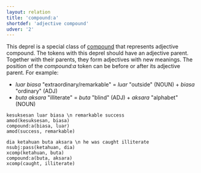 ```yaml
---
layout: relation
title: 'compound:a'
shortdef: 'adjective compound'
udver: '2'
---
```


This deprel is a special class of [compound]() that represents adjective compound.
The tokens with this deprel should have an adjective parent. Together with their parents, they form adjectives with new meanings. The position of the _compound:a_ token can be before or after its adjective parent. For example:
* _luar biasa_ "extraordinary/remarkable" = _luar_ "outside" (NOUN) + _biasa_ "ordinary" (ADJ) 
* _buta aksara_ "illiterate" = _buta_ "blind" (ADJ) + _aksara_ "alphabet" (NOUN)

~~~ sdparse
kesuksesan luar biasa \n remarkable success
amod(kesuksesan, biasa)
compound:a(biasa, luar)
amod(success, remarkable)
~~~

~~~ sdparse
dia ketahuan buta aksara \n he was caught illiterate 
nsubj:pass(ketahuan, dia)
xcomp(ketahuan, buta)
compound:a(buta, aksara)
xcomp(caught, illiterate)
~~~
<!-- Interlanguage links updated So kvě 14 19:03:15 CEST 2022 -->
